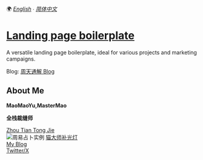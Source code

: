🌍 _[English](README.md) ∙ [简体中文](README-zh.md)_

# [Landing page boilerplate](https://landingpage.weijunext.com/)

A versatile landing page boilerplate, ideal for various projects and marketing campaigns.

Blog:
[周天通解 Blog](https://fate.mastermao.com/zh/blog/zhouyi-example)

## About Me

**MaoMaoYu,MasterMao**

**全栈裁缝师**

[Zhou Tian Tong Jie](https://fate.mastermao.com)  
<img src="./public/zhouyi_20241108115435" alt="周易占卜实例" >
[猫大师补光灯](https://fate.mastermao.com)  
[My Blog](https://fate.mastermao.com/zh/blog)  
[Twitter/X](https://twitter.com/maomaoyu_coffee/)
